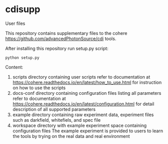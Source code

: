 # cdisupp
User files

This repository contains supplementary files to the cohere https://github.com/advancedPhotonSource/cdi tools.

After installing this repository run setup.py script:

    python setup.py
    
Content:
1. scripts directory containing user scripts
   refer to documentation at https://cohere.readthedocs.io/en/latest/how_to_use.html for instruction on how to use the scripts
2. docs-conf directory containing configuration files listing all parameters
   refer to documentation at https://cohere.readthedocs.io/en/latest/configuration.html for detail description of all supported parameters
3. example directory containing raw experiment data, experiment files such as darkfield, whitefiels, and spec file
4. workspace directory with example experiment space containing configuration files
   The example experiment is provided to users to learn the tools by trying on the real data and real environment
